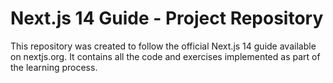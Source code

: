 # Next.js 14 Guide - Project Repository
This repository was created to follow the official Next.js 14 guide available on nextjs.org. It contains all the code and exercises implemented as part of the learning process.
